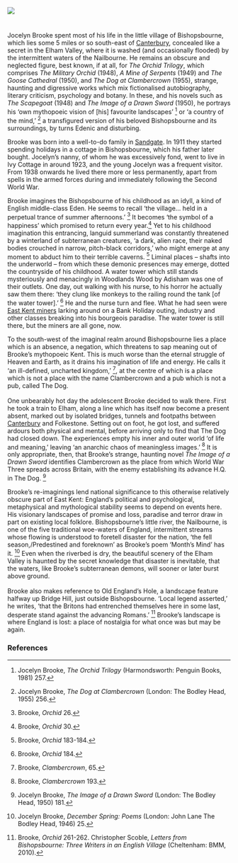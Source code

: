 <a href="https://www.kent-maps.online"><img src="https://kent-map.github.io/mdpress/juncture/ve-button.png"></a>
<param ve-config title="Jocelyn Brooke (1908-1966) " author="Dr Simon Wilson" layout="vtl" banner="https://stor.artstor.org/stor/80704dae-34f6-4afe-bbfe-f1890b4a0994" description="In this visual essay, Dr Simon Wilson presents the life and works of kent author Jocelyn Brooke.">

<!-- Global Entities -->
<param ve-entity eid="Q866348" aliases="Bishopbourne">
<param ve-entity eid="Q5360119" aliases="Elham Valley">
<param ve-entity eid="Q5360120" aliases="Elham Valley Railway">
<param ve-entity eid="Q2790263" aliases="Adisham">
<param ve-entity eid="Q29303" aliases="Canterbury">
<param ve-entity eid="Q375314" aliases="Folkestone">
<param ve-entity eid="Q2302642" aliases="Bridge">

<!-- Base map centred on Canterbury -->
<param ve-map center="Q29303" zoom="10">

<!-- Historical map layers -->
<param ve-map-layer active allmaps allmaps-id="09908d6628a5278f" title="OS East Kent 1945">

#

Jocelyn Brooke spent most of his life in the little village of Bishopsbourne, which lies some 5 miles or so south-east of [Canterbury](/canterbury/20c-canterbury-home), concealed like a secret in the Elham Valley, where it is washed (and occasionally flooded) by the intermittent waters of the Nailbourne. He remains an obscure and neglected figure, best known, if at all, for _The Orchid Trilogy_, which comprises _The Military Orchid_ (1948), _A Mine of Serpents_ (1949) and _The Goose Cathedral_ (1950), and _The Dog at Clambercrown_ (1955), strange, haunting and digressive works which mix fictionalised autobiography, literary criticism, psychology and botany. In these, and his novels such as _The Scapegoat_ (1948) and _The Image of a Drawn Sword_ (1950), he portrays his ‘own mythopoeic vision of [his] favourite landscapes’ [^ref1] or ‘a country of the mind,’ [^ref2] a transfigured version of his beloved Bishopsbourne and its surroundings, by turns Edenic and disturbing.
<param ve-image url="https://stor.artstor.org/stor/3e4f3256-59f7-495a-92e8-7b469bb98021" label="Bishopsbourne" attribution="Martin Crowther">
<!-- Base map centred on Bishopbourne -->
<param ve-map center="Q866348" zoom="10">

Brooke was born into a well-to-do family in [Sandgate](/placesqz/sandgate-overview). In 1911 they started spending holidays in a cottage in Bishopsbourne, which his father later bought. Jocelyn’s nanny, of whom he was excessively fond, went to live in Ivy Cottage in around 1923, and the young Jocelyn was a frequent visitor. From 1938 onwards he lived there more or less permanently, apart from spells in the armed forces during and immediately following the Second World War. 
<param ve-image url="https://stor.artstor.org/stor/fab81d15-c1f8-43fc-8678-ae80bfbf75e3" label="Ivy Cottage" attribution="Martin Crowther">
<!-- Base map centred on Sandgate -->
<param ve-map center="Q1000312" zoom="10">

Brooke imagines the Bishopsbourne of his childhood as an idyll, a kind of English middle-class Eden. He seems to recall ‘the village… held in a perpetual trance of summer afternoons.’ [^ref3] It becomes ‘the symbol of a happiness’ which promised to return every year.[^ref4]
Yet to his childhood imagination this entrancing, languid summerland was constantly threatened by a winterland of subterranean creatures, ‘a dark, alien race, their naked bodies crouched in narrow, pitch-black corridors,’ who might emerge at any moment to abduct him to their terrible caverns. [^ref5] Liminal places – shafts into the underworld – from which these demonic presences may emerge, dotted the countryside of his childhood. A water tower which still stands mysteriously and menacingly in Woodlands Wood by Adisham was one of their outlets. One day, out walking with his nurse, to his horror he actually saw them there: ‘they clung like monkeys to the railing round the tank [of the water tower].’ [^ref6] He and the nurse turn and flee. What he had seen were [East Kent miners](/20c/20c-kent-miners) larking around on a Bank Holiday outing, industry and other classes breaking into his bourgeois paradise. The water tower is still there, but the miners are all gone, now.
<param ve-image url="https://stor.artstor.org/stor/0095b092-a8e8-4d8f-b644-ad93dd98f9f8" label="The Water Tower, Woodlands Wood, Adisham">

To the south-west of the imaginal realm around Bishopsbourne lies a place which is an absence, a negation, which threatens to sap meaning out of Brooke’s mythopoeic Kent. This is much worse than the eternal struggle of Heaven and Earth, as it drains his imagination of life and energy. He calls it ‘an ill-defined, uncharted kingdom,’ [^ref7], at the centre of which is a place which is not a place with the name Clambercrown and a pub which is not a pub, called The Dog. 
<br><br>
One unbearably hot day the adolescent Brooke decided to walk there. First he took a train to Elham, along a line which has itself now become a present absent, marked out by isolated bridges, tunnels and footpaths between [Canterbury](/canterbury/20c-canterbury-home) and Folkestone. Setting out on foot, he got lost, and suffered ardours both physical and mental, before arriving only to find that The Dog had closed down. The experiences empty his inner and outer world ‘of life and meaning,’ leaving ‘an anarchic chaos of meaningless images.’ [^ref8] It is only appropriate, then, that Brooke’s strange, haunting novel _The Image of a Drawn Sword_ identifies Clambercrown as the place from which World War Three spreads across Britain, with the enemy establishing its advance H.Q. in The Dog. [^ref9]
<param ve-image url="https://stor.artstor.org/stor/d80318dc-0229-4020-9ccf-28174d5ef4c2" label="Elham Valley Railway">
<!-- Base map centred on Canterbury -->
<param ve-map center="Q29303" zoom="10">

Brooke’s re-imaginings lend national significance to this otherwise relatively obscure part of East Kent: England’s political and psychological, metaphysical and mythological stability seems to depend on events here. His visionary landscapes of promise and loss, paradise and terror draw in part on existing local folklore. Bishopsbourne’s little river, the Nailbourne, is one of the five traditional woe-waters of England, intermittent streams whose flowing is understood to foretell disaster for the nation, ‘the fell season,/Predestined and foreknown’ as Brooke’s poem ‘Month’s Mind’ has it. [^ref10] Even when the riverbed is dry, the beautiful scenery of the Elham Valley is haunted by the secret knowledge that disaster is inevitable, that the waters, like Brooke’s subterranean demons, will sooner or later burst above ground.  
<br>
Brooke also makes reference to Old England’s Hole, a landscape feature halfway up Bridge Hill, just outside Bishopsbourne. ‘Local legend asserted,’ he writes, ‘that the Britons had entrenched themselves here in some last, desperate stand against the advancing Romans.’ [^ref11] Brooke’s landscape is where England is lost: a place of nostalgia for what once was but may be again.
<param ve-image url="https://stor.artstor.org/stor/80704dae-34f6-4afe-bbfe-f1890b4a0994" label="Nailbourne" attribution="Martin Crowther">

### References
[^ref1]: Jocelyn Brooke, _The Orchid Trilogy_ (Harmondsworth: Penguin Books, 1981) 257.
[^ref2]: Jocelyn Brooke, _The Dog at Clambercrown_ (London: The Bodley Head, 1955) 256. 
[^ref3]: Brooke, _Orchid_ 26.
[^ref4]: Brooke, _Orchid_ 30.
[^ref5]: Brooke, _Orchid_ 183-184.
[^ref6]: Brooke, _Orchid_ 184.
[^ref7]: Brooke, _Clambercrown_, 65.
[^ref8]: Brooke, _Clambercrown_ 193.
[^ref9]: Jocelyn Brooke, _The Image of a Drawn Sword_ (London: The Bodley Head, 1950) 181.
[^ref10]: Jocelyn Brooke, _December Spring: Poems_ (London: John Lane The Bodley Head, 1946) 25.
[^ref11]: Brooke, _Orchid_ 261-262.
Christopher Scoble, _Letters from Bishopsbourne: Three Writers in an English Village_ (Cheltenham: BMM, 2010).
